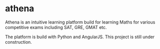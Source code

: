 # athena

Athena is an intuitive learning platform build for learning Maths for various competitive exams including SAT, GRE, GMAT etc.

The platform is build with Python and AngularJS. This project is still under construction.
